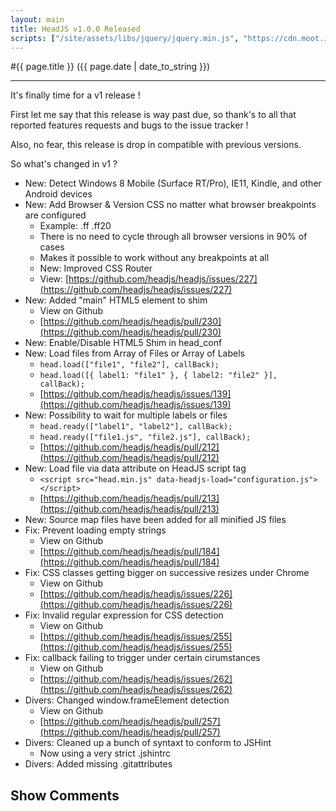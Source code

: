 ```yaml
---
layout: main
title: HeadJS v1.0.0 Released
scripts: ["/site/assets/libs/jquery/jquery.min.js", "https://cdn.moot.it/latest/moot.min.js", "/site/assets/js/comments.min.js"]
---
```


#{{ page.title }} ({{ page.date | date_to_string }})

<hr />

It's finally time for a v1 release !

First let me say that this release is way past due, so thank's to all that reported features requests and bugs to the issue tracker !

Also, no fear, this release is drop in compatible with previous versions.

So what's changed in v1 ?

- New: Detect Windows 8 Mobile (Surface RT/Pro), IE11, Kindle, and other Android devices
- New: Add Browser & Version CSS no matter what browser breakpoints are configured
  - Example: .ff .ff20
  - There is no need to cycle through all browser versions in 90% of cases
  - Makes it possible to work without any breakpoints at all
  - New: Improved CSS Router
  - View: [https://github.com/headjs/headjs/issues/227](https://github.com/headjs/headjs/issues/227)
- New: Added "main" HTML5 element to shim
  - View on Github
  - [https://github.com/headjs/headjs/pull/230](https://github.com/headjs/headjs/pull/230)
- New: Enable/Disable HTML5 Shim in head_conf
- New: Load files from Array of Files or Array of Labels
  - ``head.load(["file1", "file2"], callBack);``
  - ``head.load([{ label1: "file1" }, { label2: "file2" }], callBack);``
  - [https://github.com/headjs/headjs/issues/139](https://github.com/headjs/headjs/issues/139)
- New: Possibility to wait for multiple labels or files
  - ``head.ready(["label1", "label2"], callBack);``
  - ``head.ready(["file1.js", "file2.js"], callBack);``
  - [https://github.com/headjs/headjs/pull/212](https://github.com/headjs/headjs/pull/212)
- New: Load file via data attribute on HeadJS script tag
  - ``<script src="head.min.js" data-headjs-load="configuration.js"></script>``
  - [https://github.com/headjs/headjs/pull/213](https://github.com/headjs/headjs/pull/213)
- New: Source map files have been added for all minified JS files
- Fix: Prevent loading empty strings
  - View on Github
  - [https://github.com/headjs/headjs/pull/184](https://github.com/headjs/headjs/pull/184)
- Fix: CSS classes getting bigger on successive resizes under Chrome
  - View on Github
  - [https://github.com/headjs/headjs/issues/226](https://github.com/headjs/headjs/issues/226) 
- Fix: Invalid regular expression for CSS detection
  - View on Github
  - [https://github.com/headjs/headjs/issues/255](https://github.com/headjs/headjs/issues/255)
- Fix: callback failing to trigger under certain cirumstances
  - View on Github
  - [https://github.com/headjs/headjs/issues/262](https://github.com/headjs/headjs/issues/262)
- Divers: Changed window.frameElement detection
  - View on Github
  - [https://github.com/headjs/headjs/pull/257](https://github.com/headjs/headjs/pull/257)
- Divers: Cleaned up a bunch of syntaxt to conform to JSHint
   - Now using a very strict .jshintrc
- Divers: Added missing .gitattributes
 

<div onclick="blog.loadComments(this, 'posts/2013/may', 'Leave a comment')" style="cursor: pointer;">
    <h2>Show Comments</h2>
</div>
<div id="moot">&nbsp;</div>